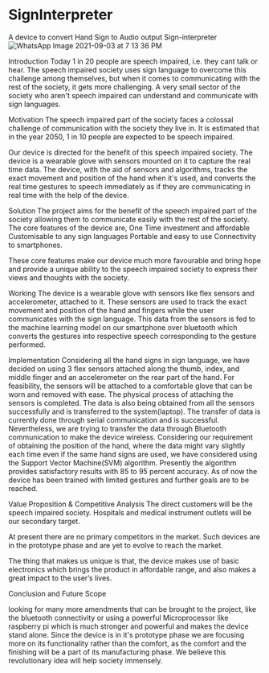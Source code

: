 # SignInterpreter
A device to convert Hand Sign to Audio output
Sign-interpreter
![WhatsApp Image 2021-09-03 at 7 13 36 PM](https://user-images.githubusercontent.com/46946896/132015270-82741eae-f47b-4276-8ce7-fc85fefddcc6.jpeg)


Introduction
Today 1 in 20 people are speech impaired, i.e. they cant talk or hear. The speech impaired society uses sign language to overcome this challenge among themselves, but when it comes to communicating with the rest of the society, it gets more challenging. A very small sector of the society who aren't speech impaired can understand and communicate with sign languages.

Motivation
The speech impaired part of the society faces a colossal challenge of communication with the society they live in. It is estimated that in the year 2050, 1 in 10 people are expected to be speech impaired. 

Our device is directed for the benefit of this speech impaired society.
The device is a wearable glove with sensors mounted on it to capture the real time data. The device, with the aid of sensors and algorithms, tracks the exact movement and position of the hand when it's used, and converts the real time gestures to speech immediately as if they are communicating in real time with the help of the device.



Solution
The project aims for the benefit of the speech impaired part of the society allowing them to communicate easily with the rest of the society.
The core features of the device are,
One Time investment and affordable 
Customisable to any sign languages
Portable and easy to use
Connectivity to smartphones.

These core features make our device much more favourable and bring hope and provide a unique ability to the speech impaired society to express their views and thoughts with the society. 


Working
 The device is a wearable glove with sensors like flex sensors and accelerometer, attached to it. These sensors are used to track the exact movement and position of the hand and fingers while the user communicates with the sign language. This data from the sensors is fed to the machine learning model on our smartphone over bluetooth which converts the gestures into respective speech corresponding to the gesture performed. 




Implementation 
Considering all the hand signs in sign language, we have decided on using 3 flex sensors attached along the thumb, index, and middle finger and an accelerometer on the rear part of the hand. For feasibility, the sensors will be attached to a comfortable glove that can be worn and removed with ease. The physical process of attaching the sensors is completed. The data is also being obtained from all the sensors successfully and is transferred to the system(laptop). The transfer of data is currently done through serial communication and is successful. Nevertheless, we are trying to transfer the data through Bluetooth communication to make the device wireless. Considering our requirement of obtaining the position of the hand, where the data might vary slightly each time even if the same hand signs are used, we have considered using the Support Vector Machine(SVM) algorithm. Presently the algorithm provides satisfactory results with 85 to 95 percent accuracy. As of now the device has been trained with limited gestures and further goals are to be reached.





Value Proposition & Competitive Analysis
The direct customers will be the speech impaired society. Hospitals and medical instrument outlets will be our secondary target. 

At present there are no primary competitors in the market. Such devices are in the prototype phase and are yet to evolve to reach the market. 

The thing that makes us unique is that, the device makes use of basic electronics which brings the product in affordable range, and also makes a great impact to the user’s lives. 


Conclusion and Future Scope

looking for many more amendments that can be brought to the project, like the bluetooth connectivity or using a powerful Microprocessor like raspberry pi which is much stronger and powerful and makes the device stand alone.
Since the device is in it's prototype phase we are focusing more on its functionality rather than the comfort, as the comfort and the finishing will be a part of its manufacturing phase. We believe this revolutionary idea will help society immensely.




